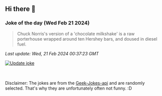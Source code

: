 ## Hi there 👋

### Joke of the day (Wed Feb 21 2024)
<!-- joke -->
>Chuck Norris's version of a 'chocolate milkshake' is a raw porterhouse wrapped around ten Hershey bars, and doused in diesel fuel.
<!-- /joke -->

*Last update: Wed, 21 Feb 2024 00:37:23 GMT*

[![Update joke](https://github.com/nclskfm/nclskfm/actions/workflows/joke.yml/badge.svg)](https://github.com/nclskfm/nclskfm/actions/workflows/joke.yml)

<br><br>
Disclaimer: The jokes are from the [Geek-Jokes-api](https://github.com/sameerkumar18/geek-joke-api) and are randomly selected. That's why they are unfortunately often not funny. :D
